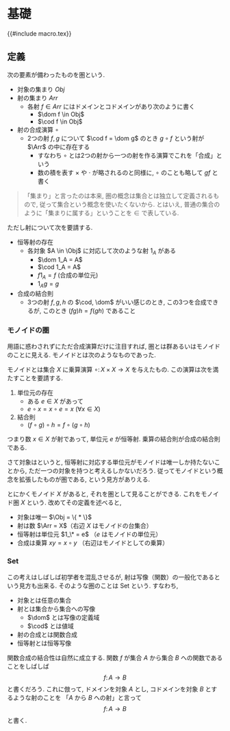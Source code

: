 # 基礎

{{#include macro.tex}}

## 定義

次の要素が備わったものを圏という.

- 対象の集まり $Obj$
- 射の集まり $Arr$
    - 各射 $f \in Arr$ にはドメインとコドメインがあり次のように書く
        - $\dom f \in Obj$
        - $\cod f \in Obj$
- 射の合成演算 $\circ$
    - 2つの射 $f, g$ について $\cod f = \dom g$ のとき $g \circ f$ という射が $\Arr$ の中に存在する
        - すなわち $\circ$ とは2つの射から一つの射を作る演算でこれを「合成」という
        - 数の積を表す $\times$ や $\cdot$ が略されるのと同様に, $\circ$ のことも略して $gf$ と書く

> 「集まり」と言ったのは本来, 圏の概念は集合とは独立して定義されるもので,
> 従って集合という概念を使いたくないから.
> とはいえ, 普通の集合のように「集まりに属する」ということを $\in$ で表している.

ただし射について次を要請する.

- 恒等射の存在
    - 各対象 $A \in \Obj$ に対応して次のような射 $1_A$ がある
        - $\dom 1_A = A$
        - $\cod 1_A = A$
        - $f 1_A = f$  (合成の単位元)
        - $1_A g = g$
- 合成の結合則
    - 3つの射 $f,g,h$ の $\cod, \dom$ がいい感じのとき, この3つを合成できるが, このとき $(fg)h = f(gh)$ であること

### モノイドの圏

用語に惑わされずにただ合成演算だけに注目すれば, 圏とは群あるいはモノイドのことに見える.
モノイドとは次のようなものであった.

モノイドとは集合 $X$ に乗算演算 $\circ \colon X \times X \to X$ を与えたもの.
この演算は次を満たすことを要請する.

1. 単位元の存在
    - ある $e \in X$ があって
    - $e \circ x = x \circ e = x$ ($\forall x \in X$)
1. 結合則
    - $(f \circ g) \circ h = f \circ (g \circ h)$

つまり数 $x \in X$ が射であって, 単位元 $e$ が恒等射.
乗算の結合則が合成の結合則である.

さて対象はというと,
恒等射に対応する単位元がモノイドは唯一しか持たないことから,
ただ一つの対象を持つと考えるしかないだろう.
従ってモノイドという概念を拡張したものが圏である, という見方がありえる.

とにかくモノイド $X$ があると, それを圏として見ることができる.
これをモノイド圏 $X$ という.
改めてその定義を述べると,

- 対象は唯一 $\Obj = \{ * \}$
- 射は数 $\Arr = X$（右辺 $X$ はモノイドの台集合）
- 恒等射は単位元 $1_\* = e$ （$e$ はモノイドの単位元）
- 合成は乗算 $x y = x \circ y$ （右辺はモノイドとしての乗算）

### Set

この考えはしばしば初学者を混乱させるが,
射は写像（関数）の一般化であるという見方も出来る.
そのような圏のことは Set という.
すなわち,

- 対象とは任意の集合
- 射とは集合から集合への写像
    - $\dom$ とは写像の定義域
    - $\cod$ とは値域
- 射の合成とは関数合成
- 恒等射とは恒等写像

関数合成の結合性は自然に成立する.
関数 $f$ が集合 $A$ から集合 $B$ への関数であることをしばしば
$$f \colon A \to B$$
と書くだろう.
これに倣って, ドメインを対象 $A$ とし, コドメインを対象 $B$ とするような射のことを
「$A$ から $B$ への射」と言って
$$f \colon A \to B$$
と書く.


